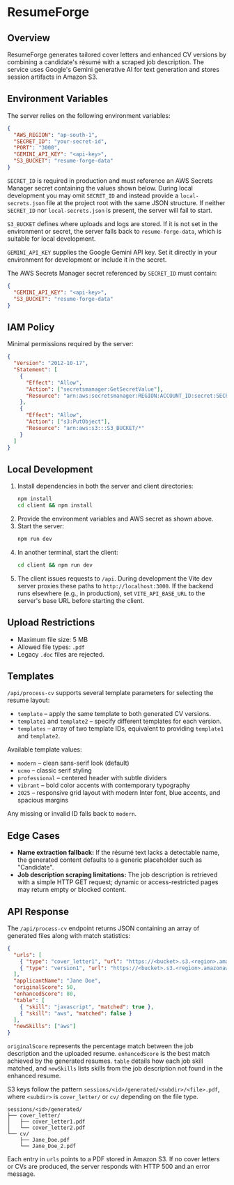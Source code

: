 # ResumeForge

## Overview
ResumeForge generates tailored cover letters and enhanced CV versions by combining a candidate's résumé with a scraped job description. The service uses Google's Gemini generative AI for text generation and stores session artifacts in Amazon S3.

## Environment Variables
The server relies on the following environment variables:

```json
{
  "AWS_REGION": "ap-south-1",
  "SECRET_ID": "your-secret-id",
  "PORT": "3000",
  "GEMINI_API_KEY": "<api-key>",
  "S3_BUCKET": "resume-forge-data"
}
```

`SECRET_ID` is required in production and must reference an AWS Secrets Manager secret containing the values shown below. During
local development you may omit `SECRET_ID` and instead provide a `local-secrets.json` file at the project root with the same
JSON structure. If neither `SECRET_ID` nor `local-secrets.json` is present, the server will fail to start.

`S3_BUCKET` defines where uploads and logs are stored. If it is not set in the environment or secret, the server falls back to
`resume-forge-data`, which is suitable for local development.

`GEMINI_API_KEY` supplies the Google Gemini API key. Set it directly in your environment for development or include it in the
secret.

The AWS Secrets Manager secret referenced by `SECRET_ID` must contain:

```json
{
  "GEMINI_API_KEY": "<api-key>",
  "S3_BUCKET": "resume-forge-data"
}
```

## IAM Policy
Minimal permissions required by the server:

```json
{
  "Version": "2012-10-17",
  "Statement": [
    {
      "Effect": "Allow",
      "Action": ["secretsmanager:GetSecretValue"],
      "Resource": "arn:aws:secretsmanager:REGION:ACCOUNT_ID:secret:SECRET_ID"
    },
    {
      "Effect": "Allow",
      "Action": ["s3:PutObject"],
      "Resource": "arn:aws:s3:::S3_BUCKET/*"
    }
  ]
}
```

## Local Development
1. Install dependencies in both the server and client directories:
   ```bash
   npm install
   cd client && npm install
   ```
2. Provide the environment variables and AWS secret as shown above.
3. Start the server:
   ```bash
   npm run dev
   ```
4. In another terminal, start the client:
   ```bash
   cd client && npm run dev
   ```
5. The client issues requests to `/api`. During development the Vite dev server proxies these paths to `http://localhost:3000`.
   If the backend runs elsewhere (e.g., in production), set `VITE_API_BASE_URL` to the server's base URL before starting the client.

## Upload Restrictions
- Maximum file size: 5&nbsp;MB
- Allowed file types: `.pdf`
- Legacy `.doc` files are rejected.

## Templates
`/api/process-cv` supports several template parameters for selecting the resume layout:

- `template` – apply the same template to both generated CV versions.
- `template1` and `template2` – specify different templates for each version.
- `templates` – array of two template IDs, equivalent to providing `template1` and `template2`.

Available template values:
- `modern` – clean sans-serif look (default)
- `ucmo` – classic serif styling
- `professional` – centered header with subtle dividers
- `vibrant` – bold color accents with contemporary typography
- `2025` – responsive grid layout with modern Inter font, blue accents, and spacious margins

Any missing or invalid ID falls back to `modern`.


## Edge Cases
- **Name extraction fallback:** If the résumé text lacks a detectable name, the generated content defaults to a generic placeholder such as "Candidate".
- **Job description scraping limitations:** The job description is retrieved with a simple HTTP GET request; dynamic or access-restricted pages may return empty or blocked content.

## API Response
The `/api/process-cv` endpoint returns JSON containing an array of generated files along with match statistics:

```json
{
  "urls": [
    { "type": "cover_letter1", "url": "https://<bucket>.s3.<region>.amazonaws.com/sessions/<id>/generated/cover_letter/cover_letter1.pdf" },
    { "type": "version1", "url": "https://<bucket>.s3.<region>.amazonaws.com/sessions/<id>/generated/cv/Jane_Doe.pdf" }
  ],
  "applicantName": "Jane Doe",
  "originalScore": 50,
  "enhancedScore": 80,
  "table": [
    { "skill": "javascript", "matched": true },
    { "skill": "aws", "matched": false }
  ],
  "newSkills": ["aws"]
}
```

`originalScore` represents the percentage match between the job description and the uploaded resume. `enhancedScore` is the best match achieved by the generated resumes. `table` details how each job skill matched, and `newSkills` lists skills from the job description not found in the enhanced resume.

S3 keys follow the pattern `sessions/<id>/generated/<subdir>/<file>.pdf`, where `<subdir>` is `cover_letter/` or `cv/` depending on the file type.

```
sessions/<id>/generated/
├── cover_letter/
│   ├── cover_letter1.pdf
│   └── cover_letter2.pdf
└── cv/
    ├── Jane_Doe.pdf
    └── Jane_Doe_2.pdf
```

Each entry in `urls` points to a PDF stored in Amazon S3. If no cover letters or CVs are produced, the server responds with HTTP 500 and an error message.
